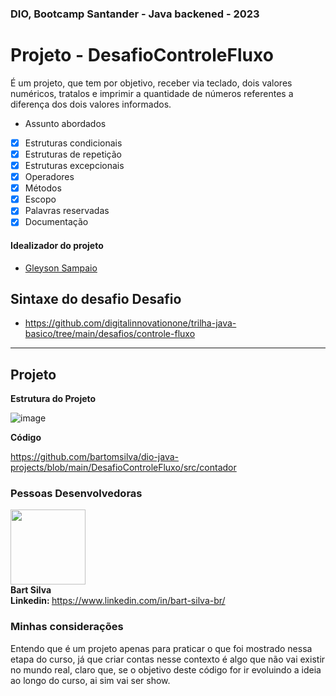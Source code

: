### DIO, Bootcamp Santander - Java backened - 2023

# Projeto - DesafioControleFluxo
É um projeto, que tem por objetivo, receber via teclado, dois valores numéricos, 
tratalos e imprimir a quantidade de números referentes a diferença dos dois valores informados.
* Assunto abordados
- [x] Estruturas condicionais
- [x] Estruturas de repetição
- [x] Estruturas excepcionais
- [x] Operadores
- [x] Métodos
- [x] Escopo
- [x] Palavras reservadas
- [x] Documentação 

#### Idealizador do projeto
- [Gleyson Sampaio](https://github.com/glysns)

## Sintaxe do desafio Desafio
- https://github.com/digitalinnovationone/trilha-java-basico/tree/main/desafios/controle-fluxo
<hr/>

## Projeto 

**Estrutura do Projeto**

![image](https://github.com/bartomsilva/dio-java-projects/assets/106079184/b0b89f5f-971f-442c-85cb-8de7af59514f)

**Código**

https://github.com/bartomsilva/dio-java-projects/blob/main/DesafioControleFluxo/src/contador


### Pessoas Desenvolvedoras
<img src="https://github.com/bartomsilva/dio-java-projects/assets/106079184/d4797edc-6fa2-44af-a260-a05d31c3500f" 
width="120px"/><br/>
<b>Bart Silva</b><br/>
<b>Linkedin: </b>
https://www.linkedin.com/in/bart-silva-br/

### Minhas considerações
Entendo que é um projeto apenas para praticar o que foi mostrado nessa etapa do curso, já que criar contas nesse contexto 
é algo que não vai existir no mundo real, claro que, se o objetivo deste código for ir evoluindo a ideia ao longo do curso,
ai sim vai ser show.
